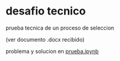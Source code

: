# desafio tecnico

prueba tecnica de un proceso de seleccion

(ver documento .docx recibido)

problema y solucion en [prueba.ipynb](prueba.ipynb)
